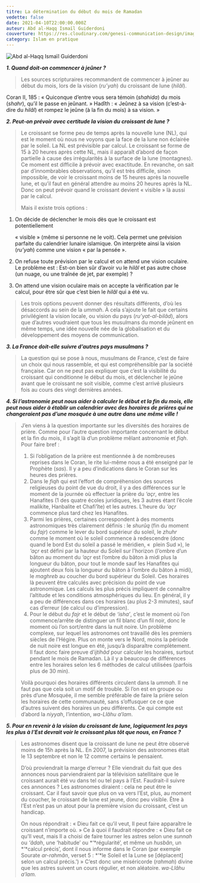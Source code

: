 ```yaml
---
titre: La détermination du début du mois de Ramadan
vedette: false
date: 2021-04-10T22:00:00.000Z
auteur: Abd al-Haqq Ismaïl Guiderdoni
couverture: https://res.cloudinary.com/genesi-communication-design/image/upload/v1604654415/ihei/couvertures/islam-en-pratique-7_v2orqf.jpg
category: Islam en pratique
---
```

![Abd al-Haqq Ismaïl Guiderdoni](https://res.cloudinary.com/genesi-communication-design/image/upload/v1604654777/ihei/couvertures/islam-en-pratique-10_a4ksqu.jpg "Abd al-Haqq Ismaïl Guiderdoni")

***1. Quand doit-on commencer à jeûner&nbsp;?*** 

> Les sources scripturaires recommandent de commencer à jeûner au début du mois, lors de la vision (*ru’yah*) du croissant de lune (*hilâl*).

Coran II, 185&nbsp;: «&nbsp;Quiconque d’entre vous sera témoin (*shahida*) du mois (*shahr*), qu’il le passe en jeûnant.&nbsp;» 
Hadîth&nbsp;: «&nbsp;Jeûnez à sa vision (c’est-à-dire du *hilâl*) et rompez le jeûne (à la fin du mois) à sa vision.&nbsp;» 

***2. Peut-on prévoir avec certitude la vision du croissant de lune&nbsp;?*** 

> Le croissant se forme peu de temps après la nouvelle lune (NL), qui est le moment où nous ne voyons que la face de la lune non éclairée par le soleil. La NL est prévisible par calcul. Le croissant se forme de 15 à 20 heures après cette NL, mais il apparaît d’abord de façon partielle à cause des irrégularités à la surface de la lune (montagnes). Ce moment est difficile à prévoir avec exactitude. En revanche, on sait par d’innombrables observations, qu’il est très difficile, sinon impossible, de voir le croissant moins de 15 heures après la nouvelle lune, et qu’il faut en général attendre au moins 20 heures après la NL. Donc on peut prévoir quand le croissant devient «&nbsp;visible&nbsp;» là aussi par le calcul. 
>
> Mais il existe trois options&nbsp;: 

1. On décide de déclencher le mois dès que le croissant est potentiellement 

   «&nbsp;visible&nbsp;» (même si personne ne le voit). Cela permet une prévision parfaite du calendrier lunaire islamique. On interprète ainsi la vision (*ru’yah*) comme une vision «&nbsp;par la pensée&nbsp;». 
2. On refuse toute prévision par le calcul et on attend une vision oculaire. Le problème est&nbsp;: Est-on bien sûr d’avoir vu le *hilâl* et pas autre chose (un nuage, ou une traînée de jet, par exemple)&nbsp;? 
3. On attend une vision oculaire mais on accepte la vérification par le calcul, pour être sûr que c’est bien le *hilâl* qui a été vu. 

> Les trois options peuvent donner des résultats différents, d’où les désaccords au sein de la *ummah*. À cela s’ajoute le fait que certains privilégient la vision locale, ou vision du pays (*ru’yat-al-bilâd*), alors que d’autres voudraient que tous les musulmans du monde jeûnent en même temps, une idée nouvelle née de la globalisation et du développement des moyens de communication.

***3. La France doit-elle suivre d’autres pays musulmans&nbsp;?*** 

> La question qui se pose à nous, musulmans de France, c’est de faire un choix qui nous rassemble, et qui est compréhensible par la société française. Car on ne peut pas expliquer que c’est la visibilité du croissant qui conditionne le début du mois, et déclencher le jeûne avant que le croissant ne soit visible, comme c’est arrivé plusieurs fois au cours des vingt dernières années.

***4. Si l’astronomie peut nous aider à calculer le début et la fin du mois, elle peut nous aider à établir un calendrier avec des horaires de prières qui ne changeraient pas d’une mosquée à une autre dans une même ville&nbsp;!*** 

> J’en viens à la question importante sur les diversités des horaires de prière. Comme pour l’autre question importante concernant le début et la fin du mois, il s’agit là d’un problème mêlant astronomie et *fiqh*. Pour faire bref&nbsp;: 
>
> 1. Si l’obligation de la prière est mentionnée à de nombreuses reprises dans le Coran, le rite lui-même nous a été enseigné par le Prophète (*sas*). Il y a peu d’indications dans le Coran sur les heures des prières. 
> 2. Dans le *fiqh* qui est l’effort de compréhension des sources religieuses du point de vue du droit, il y a des différences sur le moment de la journée où effectuer la prière du *‘açr*, entre les Hanafites (1 des quatre écoles juridiques, les 3 autres étant l’école malikite, Hanbalite et Chafi’îte) et les autres. L’heure du *‘açr* commence plus tard chez les Hanafites. 
> 3. Parmi les prières, certaines correspondent à des moments astronomiques très clairement définis&nbsp;: le *shurûq* (fin du moment du *fajr*) comme le lever du bord supérieur du soleil, le *zhuhr* comme le moment où le soleil commence à redescendre (donc quand le bord Est du soleil a passé le méridien, «&nbsp;&nbsp;plein Sud&nbsp;»), le *‘açr* est défini par la hauteur du Soleil sur l’horizon (l’ombre d’un bâton au moment du *‘açr* est l’ombre du bâton à midi plus la longueur du bâton, pour tout le monde sauf les Hanafites qui ajoutent deux fois la longueur du bâton à l’ombre du bâton à midi), le *maghreb* au coucher du bord supérieur du Soleil. Ces horaires là peuvent être calculés avec précision du point de vue astronomique. Les calculs les plus précis impliquent de connaître l’altitude et les conditions atmosphériques du lieu. En général, il y a peu de différences dans ces horaires (au plus 2-3 minutes), sauf cas d’erreur (de calcul ou d’impression). 
> 4. Pour le début du *fajr* et le début de *‘isha’*, c’est le moment où l’on commence/arrête de distinguer un fil blanc d’un fil noir, donc le moment où l’on sort/entre dans la nuit noire. Un problème complexe, sur lequel les astronomes ont travaillé dès les premiers siècles de l’Hégire. Plus on monte vers le Nord, moins la période de nuit noire est longue en été, jusqu’à disparaître complètement. Il faut donc faire preuve d’*ijtihâd* pour calculer les horaires, surtout pendant le mois de Ramadan. Là il y a beaucoup de différences entre les horaires selon les 6 méthodes de calcul utilisées (parfois plus de 30 min). 
>
> Voilà pourquoi des horaires différents circulent dans la *ummah*. Il ne faut pas que cela soit un motif de trouble. Si l’on est en groupe ou près d’une Mosquée, il me semble préférable de faire la prière selon les horaires de cette communauté, sans s’offusquer ce ce que d’autres suivent des horaires un peu différents. Ce qui compte est d’abord la *niyyah*, l’intention, *wa-Llâhu a‘lam*.

***5. Pour en revenir à la vision du croissant de lune, logiquement les pays les plus à l’Est devrait voir le croissant plus tôt que nous, en France&nbsp;?*** 

> Les astronomes disent que la croissant de lune ne peut être observé moins de 15h après la NL. En 2007, la prévision des astronomes était le 13 septembre et non le 12 comme certains le pensaient. 
>
> D’où proviendrait la marge d’erreur&nbsp;? Elle viendrait du fait que des annonces nous parviendraient par la télévision satellitaire que le croissant aurait été vu dans tel ou tel pays à l’Est. Faudrait-il suivre ces annonces&nbsp;? Les astronomes diraient&nbsp;: cela ne peut être le croissant. Car il faut savoir que plus on va vers l’Est, plus, au moment du coucher, le croissant de lune est jeune, donc peu visible. Être à l’Est n’est pas un atout pour la première vision du croissant, c’est un handicap. 
>
> On nous répondrait&nbsp;: «&nbsp;Dieu fait ce qu’il veut, Il peut faire apparaître le croissant n’importe où.&nbsp;» Ce à quoi il faudrait répondre&nbsp;: «&nbsp;Dieu fait ce qu’Il veut, mais Il a choisi de faire tourner les astres selon une *sunnah* ou *‘âdah*, une ‘habitude’ ou *‘*régularité’, et même un *husbân*, un *‘*calcul précis’, dont il nous informe dans le Coran (par exemple Sourate *ar-rahmân*, verset 5&nbsp;: *‘*le Soleil et la Lune se \[déplacent] selon un calcul précis.’)&nbsp;» C’est donc une miséricorde (*rahmah*) divine que les astres suivent un cours régulier, et non aléatoire. *wa-Llâhu a‘lam.*